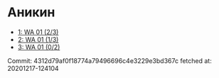 # Аникин
- [1: WA 01 (2/3)](1.md)
- [2: WA 01 (1/3)](2.md)
- [3: WA 01 (0/2)](3.md)

Commit: 4312d79af0f18774a79496696c4e3229e3bd367c
 fetched at: 20201217-124104

